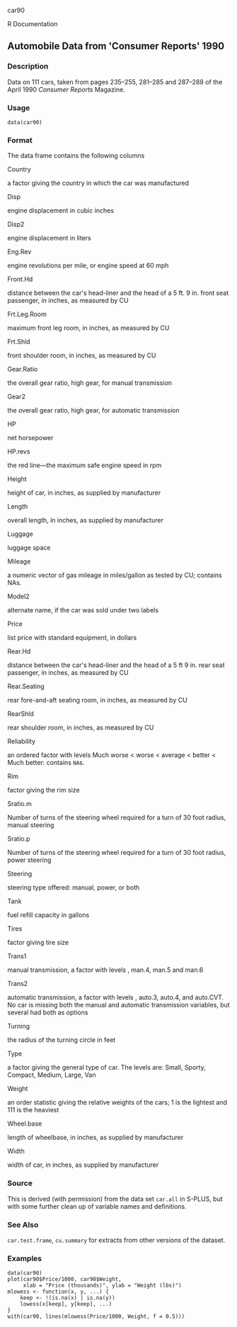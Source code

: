 car90

R Documentation

## Automobile Data from 'Consumer Reports' 1990

### Description

Data on 111 cars, taken from pages 235–255, 281–285 and 287–288 of the April
1990 _Consumer Reports_ Magazine.

### Usage

    data(car90)

### Format

The data frame contains the following columns

Country

a factor giving the country in which the car was manufactured

Disp

engine displacement in cubic inches

Disp2

engine displacement in liters

Eng.Rev

engine revolutions per mile, or engine speed at 60 mph

Front.Hd

distance between the car's head-liner and the head of a 5 ft. 9 in. front seat
passenger, in inches, as measured by CU

Frt.Leg.Room

maximum front leg room, in inches, as measured by CU

Frt.Shld

front shoulder room, in inches, as measured by CU

Gear.Ratio

the overall gear ratio, high gear, for manual transmission

Gear2

the overall gear ratio, high gear, for automatic transmission

HP

net horsepower

HP.revs

the red line—the maximum safe engine speed in rpm

Height

height of car, in inches, as supplied by manufacturer

Length

overall length, in inches, as supplied by manufacturer

Luggage

luggage space

Mileage

a numeric vector of gas mileage in miles/gallon as tested by CU; contains NAs.

Model2

alternate name, if the car was sold under two labels

Price

list price with standard equipment, in dollars

Rear.Hd

distance between the car's head-liner and the head of a 5 ft 9 in. rear seat
passenger, in inches, as measured by CU

Rear.Seating

rear fore-and-aft seating room, in inches, as measured by CU

RearShld

rear shoulder room, in inches, as measured by CU

Reliability

an ordered factor with levels Much worse < worse < average < better < Much
better: contains `NA`s.

Rim

factor giving the rim size

Sratio.m

Number of turns of the steering wheel required for a turn of 30 foot radius,
manual steering

Sratio.p

Number of turns of the steering wheel required for a turn of 30 foot radius,
power steering

Steering

steering type offered: manual, power, or both

Tank

fuel refill capacity in gallons

Tires

factor giving tire size

Trans1

manual transmission, a factor with levels , man.4, man.5 and man.6

Trans2

automatic transmission, a factor with levels , auto.3, auto.4, and auto.CVT.
No car is missing both the manual and automatic transmission variables, but
several had both as options

Turning

the radius of the turning circle in feet

Type

a factor giving the general type of car. The levels are: Small, Sporty,
Compact, Medium, Large, Van

Weight

an order statistic giving the relative weights of the cars; 1 is the lightest
and 111 is the heaviest

Wheel.base

length of wheelbase, in inches, as supplied by manufacturer

Width

width of car, in inches, as supplied by manufacturer

### Source

This is derived (with permission) from the data set `car.all` in S-PLUS, but
with some further clean up of variable names and definitions.

### See Also

`car.test.frame`, `cu.summary` for extracts from other versions of the
dataset.

### Examples

    
    data(car90)
    plot(car90$Price/1000, car90$Weight,
         xlab = "Price (thousands)", ylab = "Weight (lbs)")
    mlowess <- function(x, y, ...) {
        keep <- !(is.na(x) | is.na(y))
        lowess(x[keep], y[keep], ...)
    }
    with(car90, lines(mlowess(Price/1000, Weight, f = 0.5)))

